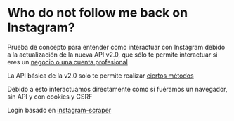 # Who do not follow me back on Instagram?

Prueba de concepto para entender como interactuar con Instagram debido a la actualización de la nueva API v2.0, que sólo te permite interactuar si eres un [negocio o una cuenta profesional](https://developers.facebook.com/docs/instagram-api)

La API básica de la v2.0 solo te permite realizar [ciertos métodos](https://developers.facebook.com/docs/instagram-basic-display-api/reference/user)


Debido a esto interactuamos directamente como si fuéramos un navegador, sin API y con cookies y CSRF

Login basado en [instagram-scraper](https://github.com/rarcega/instagram-scraper/tree/0d064613d8ca033700d31a7ec1c7ae4a90cb3bc8)
